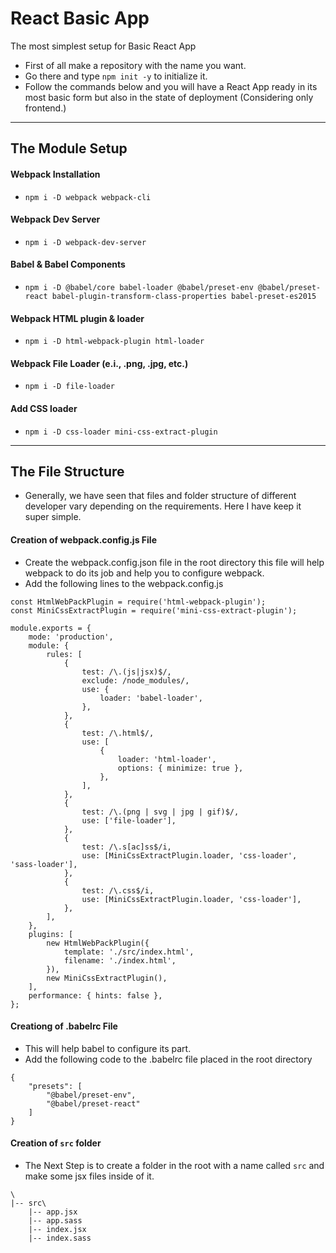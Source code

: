 # React Basic App

The most simplest setup for Basic React App

- First of all make a repository with the name you want.
- Go there and type `npm init -y` to initialize it.
- Follow the commands below and you will have a React App ready in its most basic form but also in the state of deployment (Considering only frontend.)

---

## The Module Setup

#### Webpack Installation

- `npm i -D webpack webpack-cli`

#### Webpack Dev Server

- `npm i -D webpack-dev-server`

#### Babel & Babel Components

- `npm i -D @babel/core babel-loader @babel/preset-env @babel/preset-react babel-plugin-transform-class-properties babel-preset-es2015`

#### Webpack HTML plugin & loader

- `npm i -D html-webpack-plugin html-loader`

#### Webpack File Loader (e.i., .png, .jpg, etc.)
- `npm i -D file-loader`

#### Add CSS loader
- `npm i -D css-loader mini-css-extract-plugin`

---

## The File Structure

- Generally, we have seen that files and folder structure of different developer vary depending on the requirements. Here I have keep it super simple.

#### Creation of webpack.config.js File
- Create the webpack.config.json file in the root directory this file will help webpack to do its job and help you to configure webpack.
- Add the following lines to the webpack.config.js
```
const HtmlWebPackPlugin = require('html-webpack-plugin');
const MiniCssExtractPlugin = require('mini-css-extract-plugin');

module.exports = {
	mode: 'production',
	module: {
		rules: [
			{
				test: /\.(js|jsx)$/,
				exclude: /node_modules/,
				use: {
					loader: 'babel-loader',
				},
			},
			{
				test: /\.html$/,
				use: [
					{
						loader: 'html-loader',
						options: { minimize: true },
					},
				],
			},
			{
				test: /\.(png | svg | jpg | gif)$/,
				use: ['file-loader'],
			},
			{
				test: /\.s[ac]ss$/i,
				use: [MiniCssExtractPlugin.loader, 'css-loader', 'sass-loader'],
			},
			{
				test: /\.css$/i,
				use: [MiniCssExtractPlugin.loader, 'css-loader'],
			},
		],
	},
	plugins: [
		new HtmlWebPackPlugin({
			template: './src/index.html',
			filename: './index.html',
		}),
		new MiniCssExtractPlugin(),
	],
	performance: { hints: false },
};
```

#### Creationg of .babelrc File
- This will help babel to configure its part.
- Add the following code to the .babelrc file placed in the root directory

```
{
    "presets": [
        "@babel/preset-env",
        "@babel/preset-react"
    ]
}
```


#### Creation of `src` folder

- The Next Step is to create a folder in the root with a name called `src` and make some jsx files inside of it.

```
\
|-- src\
    |-- app.jsx
    |-- app.sass
    |-- index.jsx
    |-- index.sass
```
